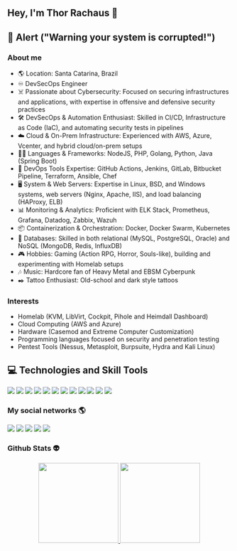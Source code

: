 ## Hey, I'm Thor Rachaus 🤘

## 👾 Alert ("Warning your system is corrupted!") 
### About me 

- 🌎 Location: Santa Catarina, Brazil
- ♾️ DevSecOps Engineer
- ☠️ Passionate about Cybersecurity: Focused on securing infrastructures and applications, with expertise in offensive and defensive security practices
- 🛠️ DevSecOps & Automation Enthusiast: Skilled in CI/CD, Infrastructure as Code (IaC), and automating security tests in pipelines
- ☁️ Cloud & On-Prem Infrastructure: Experienced with AWS, Azure, Vcenter, and hybrid cloud/on-prem setups
- 🧑‍💻 Languages & Frameworks: NodeJS, PHP, Golang, Python, Java (Spring Boot)
- 🔧 DevOps Tools Expertise: GitHub Actions, Jenkins, GitLab, Bitbucket Pipeline, Terraform, Ansible, Chef
- 🖥️ System & Web Servers: Expertise in Linux, BSD, and Windows systems, web servers (Nginx, Apache, IIS), and load balancing (HAProxy, ELB)
- 📊 Monitoring & Analytics: Proficient with ELK Stack, Prometheus, Grafana, Datadog, Zabbix, Wazuh
- 📦 Containerization & Orchestration: Docker, Docker Swarm, Kubernetes
- 💽 Databases: Skilled in both relational (MySQL, PostgreSQL, Oracle) and NoSQL (MongoDB, Redis, InfluxDB)
- 🎮 Hobbies: Gaming (Action RPG, Horror, Souls-like), building and experimenting with Homelab setups
- 🎶 Music: Hardcore fan of Heavy Metal and EBSM Cyberpunk
- ✒️ Tattoo Enthusiast: Old-school and dark style tattoos



### Interests
- Homelab (KVM, LibVirt, Cockpit, Pihole and Heimdall Dashboard)
- Cloud Computing (AWS and Azure)
- Hardware (Casemod and Extreme Computer Customization)
- Programming languages focused on security and penetration testing
- Pentest Tools (Nessus, Metasploit, Burpsuite, Hydra and Kali Linux)

## 💻 Technologies and Skill Tools

![](https://img.shields.io/badge/Code-Python-blue?logo=python&logoColor=white) ![](https://img.shields.io/badge/Code-C-blue?logo=c&logoColor=white) ![](https://img.shields.io/badge/Code-Javascript-blue?logo=javascript&logoColor=white) ![](https://img.shields.io/badge/Code-Java-blue?logo=java&logoColor=white) ![](https://img.shields.io/badge/Code-Go_Lang-blue?logo=go&logoColor=white) ![](https://img.shields.io/badge/OS-Windows-green?logo=windows&logoColor=blue) ![](https://img.shields.io/badge/OS-Linux-green?logo=linux&logoColor=blue) ![](https://img.shields.io/badge/Tools-Docker-purple?logo=docker&logoColor=orange) ![](https://img.shields.io/badge/Cloud-AWS-lavender?logo=amazon-aws&logoColor=mediumspringgreen) ![](https://img.shields.io/badge/Tools-Jupyter_Notebook-lightcyan?logo=anaconda&logoColor=cadetblue) ![](https://img.shields.io/badge/Database-MySQL-darkslategray?logo=mysql&logoColor=bisque) ![](https://img.shields.io/badge/Database-PostgreSQL-darkslategray?logo=PostgreSQL&logoColor=bisque) 


### My social networks 🌎

<div>
    <a href="https://instagram.com/thorhexsec" target="_blank"><img src="https://img.shields.io/badge/-Instagram-%23E4405F?style=for-the-badge&logo=instagram&logoColor=white" target="_blank"></a> 
    <a href="https://linkedin.com/in/thorhexsec" target="_blank"><img src="https://img.shields.io/badge/-LinkedIn-%230077B5?style=for-the-badge&logo=linkedin&logoColor=white" target="_blank"></a> 
    <a href = "mailto:thorhexsec@gmail.com"><img src="https://img.shields.io/badge/-Gmail-%23333?style=for-the-badge&logo=gmail&logoColor=white" target="_blank"></a>
  	<a href="https://www.twitch.tv/hexsec" target="_blank"><img src="https://img.shields.io/badge/Twitch-9146FF?style=for-the-badge&logo=twitch&logoColor=white" target="_blank"></a>
    <a href="https://www.youtube.com/channel/UCdNHFLRLDsFQw7ZOXz6gk9w" target="_blank"><img src="https://img.shields.io/badge/YouTube-FF0000?style=for-the-badge&logo=youtube&logoColor=white" target="_blank"></a>
</div>

### Github Stats 👽

<div align="center">
  <a href="https://github.com/thordevsecops">
  <img height="180em" src="https://github-readme-stats.vercel.app/api?username=thorhexsec&show_icons=true&theme=dracula&include_all_commits=true&count_private=true"/>
  <img height="180em" src="https://github-readme-stats.vercel.app/api/top-langs/?username=thorhexsec&layout=compact&langs_count=7&theme=dracula"/>
      
</div>
